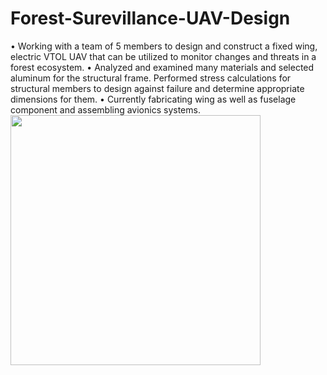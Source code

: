 # Forest-Surevillance-UAV-Design
•	Working with a team of 5 members to design and construct a fixed wing, electric VTOL UAV that can be utilized to monitor changes and threats in a forest ecosystem.
•	Analyzed and examined many materials and selected aluminum for the structural frame. Performed stress calculations for structural members to design against failure and determine appropriate dimensions for them. 
•	Currently fabricating wing as well as fuselage component and assembling avionics systems.
<br/>
<img src="https://user-images.githubusercontent.com/59025336/203612343-4a6c0394-3894-4a27-9049-5404b9406e2d.png" width="400">

